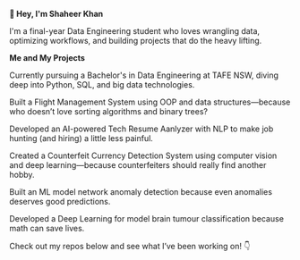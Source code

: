 **👋 Hey, I'm Shaheer Khan**


I'm a final-year Data Engineering student who loves wrangling data, optimizing workflows, and building projects that do the heavy lifting. 


**Me and My Projects**


Currently pursuing a Bachelor's in Data Engineering at TAFE NSW, diving deep into Python, SQL, and big data technologies. 

Built a Flight Management System using OOP and data structures—because who doesn’t love sorting algorithms and binary trees? 

Developed an AI-powered Tech Resume Aanlyzer with NLP to make job hunting (and hiring) a little less painful. 

Created a Counterfeit Currency Detection System using computer vision and deep learning—because counterfeiters should really find another hobby. 

Built an ML model network anomaly detection because even anomalies deserves good predictions. 

Developed a Deep Learning for model brain tumour classification because math can save lives. 

Check out my repos below and see what I’ve been working on! 👇
